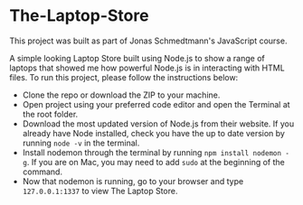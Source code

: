 # The-Laptop-Store

This project was built as part of Jonas Schmedtmann's JavaScript course.

A simple looking Laptop Store built using Node.js to show a range of laptops that showed me how powerful Node.js is in interacting with HTML files. To run this project, please follow the instructions below:

- Clone the repo or download the ZIP to your machine.
- Open project using your preferred code editor and open the Terminal at the root folder.
- Download the most updated version of Node.js from their website. If you already have Node installed, check you have the up to date version by running ```node -v``` in the terminal.
- Install nodemon through the terminal by running ```npm install nodemon -g```. If you are on Mac, you may need to add ```sudo``` at the beginning of the command.
- Now that nodemon is running, go to your browser and type ```127.0.0.1:1337``` to view The Laptop Store.
